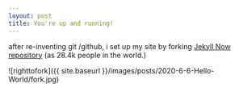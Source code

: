 ```yaml
---
layout: post
title: You're up and running!
---
```


after re-inventing git /github, i set up my site by forking [Jekyll Now repository](https://github.com/barryclark/jekyll-now) (as 28.4k people in the world.)

![righttofork]({{ site.baseurl }}/images/posts/2020-6-6-Hello-World/fork.jpg)

